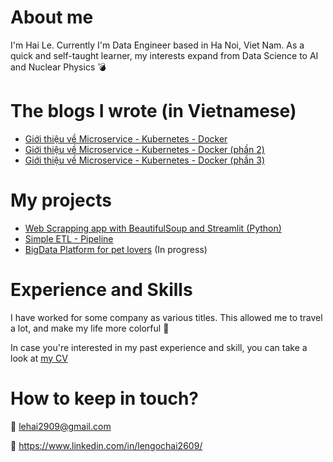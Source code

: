 

# About me

I'm Hai Le. Currently I'm Data Engineer based in Ha Noi, Viet Nam. As a quick and self-taught learner, my interests expand from Data Science to AI and Nuclear Physics 	:bomb:


# The blogs I wrote (in Vietnamese)

- [Giới thiệu về Microservice - Kubernetes - Docker](https://lehai2909.github.io/blogs/microservice-kubernetes-docker-p1.html)
- [Giới thiệu về Microservice - Kubernetes - Docker (phần 2)](https://lehai2909.github.io/blogs/microservice-kubernetes-docker-p2.html)
- [Giới thiệu về Microservice - Kubernetes - Docker (phần 3)](https://lehai2909.github.io/blogs/microservice-kubernetes-docker-p3.html)

# My projects

- [Web Scrapping app with BeautifulSoup and Streamlit (Python)](https://github.com/lehai2909/learn-web-scraping)
- [Simple ETL - Pipeline](https://github.com/lehai2909/ETL-Pipeline)
- [BigData Platform for pet lovers](https://github.com/lehai2909/Bigdata_platform) (In progress)


# Experience and Skills

I have worked for some company as various titles. This allowed me to travel a lot, and make my life more colorful :rainbow:

In case you're interested in my past experience and skill, you can take a look at [my CV](https://drive.google.com/file/d/1IA-8lxUMo0NmZkeElWgpT5-Ve7rovy9T/view?usp=sharing)


# How to keep in touch?
:email: lehai2909@gmail.com

:link: https://www.linkedin.com/in/lengochai2609/


